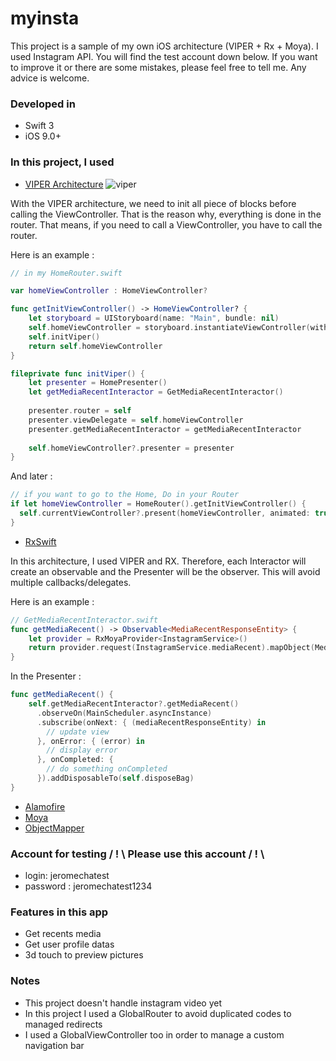 # myinsta

This project is a sample of my own iOS architecture (VIPER + Rx + Moya). I used Instagram API. You will find the test account down below. If you want to improve it or there are some mistakes, please feel free to tell me. Any advice is welcome.

### Developed in
* Swift 3
* iOS 9.0+

### In this project, I used
* [VIPER Architecture](https://www.objc.io/issues/13-architecture/viper/)
![viper](https://cdn-images-1.medium.com/max/800/1*0pN3BNTXfwKbf08lhwutag.png)

With the VIPER architecture, we need to init all piece of blocks before calling the ViewController. That is the reason why, everything is done in the router. That means, if you need to call a ViewController, you have to call the router.

Here is an example :

```swift
// in my HomeRouter.swift

var homeViewController : HomeViewController?

func getInitViewController() -> HomeViewController? {
    let storyboard = UIStoryboard(name: "Main", bundle: nil)
    self.homeViewController = storyboard.instantiateViewController(withIdentifier: "HomeViewController") as? HomeViewController
    self.initViper()
    return self.homeViewController
}

fileprivate func initViper() {
    let presenter = HomePresenter()
    let getMediaRecentInteractor = GetMediaRecentInteractor()
    
    presenter.router = self
    presenter.viewDelegate = self.homeViewController
    presenter.getMediaRecentInteractor = getMediaRecentInteractor
    
    self.homeViewController?.presenter = presenter
}
```

And later :

```swift
// if you want to go to the Home, Do in your Router
if let homeViewController = HomeRouter().getInitViewController() {
  self.currentViewController?.present(homeViewController, animated: true, completion: nil)
}
```

* [RxSwift](http://reactivex.io/)

In this architecture, I used VIPER and RX. Therefore, each Interactor will create an observable and the Presenter will be the observer. This will avoid multiple callbacks/delegates.

Here is an example :

```swift
// GetMediaRecentInteractor.swift
func getMediaRecent() -> Observable<MediaRecentResponseEntity> {
    let provider = RxMoyaProvider<InstagramService>()
    return provider.request(InstagramService.mediaRecent).mapObject(MediaRecentResponseEntity.self)
}
```

In the Presenter :

```swift
func getMediaRecent() {
    self.getMediaRecentInteractor?.getMediaRecent()
      .observeOn(MainScheduler.asyncInstance)
      .subscribe(onNext: { (mediaRecentResponseEntity) in
        // update view
      }, onError: { (error) in
        // display error
      }, onCompleted: {
        // do something onCompleted
      }).addDisposableTo(self.disposeBag)
}
```

* [Alamofire](https://github.com/Alamofire/Alamofire)
* [Moya](https://github.com/Moya/Moya)
* [ObjectMapper](https://github.com/Hearst-DD/ObjectMapper)

### Account for testing / ! \ Please use this account / ! \
* login: jeromechatest
* password : jeromechatest1234

### Features in this app
* Get recents media
* Get user profile datas
* 3d touch to preview pictures

### Notes
* This project doesn't handle instagram video yet
* In this project I used a GlobalRouter to avoid duplicated codes to managed redirects
* I used a GlobalViewController too in order to manage a custom navigation bar
